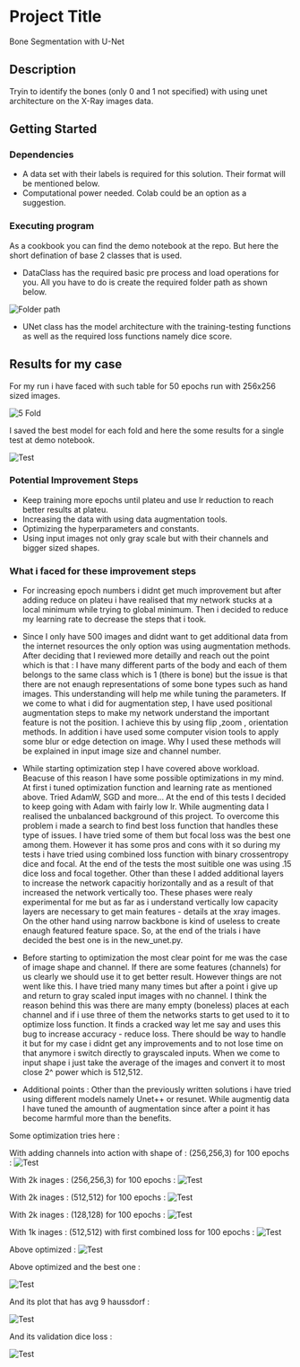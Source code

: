 # Project Title

Bone Segmentation with U-Net

## Description

Tryin to identify the bones (only 0 and 1 not specified) with using  unet architecture on the X-Ray images data.

## Getting Started

### Dependencies

* A data set with their labels is required for this solution. Their format will be mentioned below.
* Computational power needed. Colab could be an option as a suggestion.


### Executing program
As a cookbook you can find the demo notebook at the repo. But here the short defination of base 2 classes that is used.


* DataClass has the required basic pre process and load operations for you. All you have to do is create the required folder path as shown below.

  
![Folder path](media/path.png)


* UNet class has the model architecture with the training-testing functions as well as the required loss functions namely dice score.


## Results for my case

For my run i have faced with such table for 50 epochs run with 256x256 sized images.

![5 Fold](media/5fold.jpg)

I saved the best model for each fold and here the some results for a single test at demo notebook.

![Test](media/test.png)



### Potential Improvement Steps
* Keep training more epochs until plateu and use lr reduction to reach better results at plateu.
* Increasing the data with using data augmentation tools.
* Optimizing the hyperparameters and constants.
* Using input images not only gray scale but with their channels and bigger sized shapes.


### What i faced for these improvement steps
* For increasing epoch numbers i didnt get much improvement but after adding reduce on plateu i have realised that my network stucks at a local minimum while trying to global minimum. Then i decided to reduce my learning rate to decrease the steps that i took.
* Since I only have 500 images and didnt want to get additional data from the internet resources the only option was using augmentation methods. After deciding that I reviewed more detailly and reach out the point which is that : I have many different parts of the body and each of them belongs to the same class which is 1 (there is bone) but the issue is that there are not enaugh representations of some bone types such as hand images. This understanding will help me while tuning the parameters. If we come to what i did for augmentation step, I have used positional augmentation steps to make my network understand the important feature is not the position. I achieve this by using flip ,zoom , orientation methods. In addition i have used some computer vision tools to apply some blur or edge detection on image. Why I used these methods will be explained in input image size and channel number.
* While starting optimization step I have covered above workload. Beacuse of this reason I have some possible optimizations in my mind. At first i tuned optimization function and learning rate as mentioned above. Tried AdamW, SGD and more... At the end of this tests I decided to keep going with Adam with fairly low lr. While augmenting data I realised the unbalanced background of this project. To overcome this problem i made a search to find best loss function that handles these type of issues. I have tried some of them but focal loss was the best one among them. However it has some pros and cons with it so during my tests i have tried using combined loss function with binary crossentropy dice and focal. At the end of the tests the most suitible one was using .15 dice loss and focal together. 
Other than these I added additional layers to increase the network capacitiy horizontally and as a result of that increased the network vertically too. These phases were realy experimental for me but as far as i understand vertically low capacity layers are necessary to get main features - details at the xray images. On the other hand using narrow backbone is kind of useless to create enaugh featured feature space. So, at the end of the trials i have decided the best one is in the new_unet.py.
* Before starting to optimization the most clear point for me was the  case of image shape and channel. If there are some features (channels) for us clearly we should use it to get better result. However things are not went like this. I have tried many many times but after a point i give up and return to gray scaled input images with no channel. I think the reason behind this was there are many empty (boneless) places at each channel and if i use three of them the networks starts to get used to it to optimize loss function. It finds a cracked way let me say and uses this bug to increase accuracy - reduce loss. There should be way to handle it but for my case i didnt get any improvements and to not lose time on that anymore i switch directly to grayscaled inputs. When we come to input shape i just take the average of the images and convert it to most close 2^ power which is 512,512.

* Additional points : Other than the previously written solutions i have tried using different models namely Unet++ or resunet. While augmentig data I have tuned the amounth of augmentation since after a point it has become harmful more than the benefits.


Some optimization tries here :

With adding channels into action with shape of : (256,256,3)  for 100 epochs :
![Test](media/test2.png)


With 2k inages : (256,256,3)  for 100 epochs :
![Test](media/2k,256,256.png)


With 2k inages : (512,512)  for 100 epochs :
![Test](media/2kdata512,512gray.png)

With 2k inages : (128,128)  for 100 epochs :
![Test](media/128,1282kdatagray.png)

With 1k inages : (512,512) with first combined loss for 100 epochs :
![Test](media/1k,512,512grayscalefocal+diceloss.png)



Above optimized  :
![Test](media/__results___13_2.png)

Above optimized and the best one :

![Test](media/__results___13_1.png)

And its plot that has avg 9 haussdorf :

![Test](media/bestplot.png)


And its validation dice loss :

![Test](media/val_dice_coef.png)



